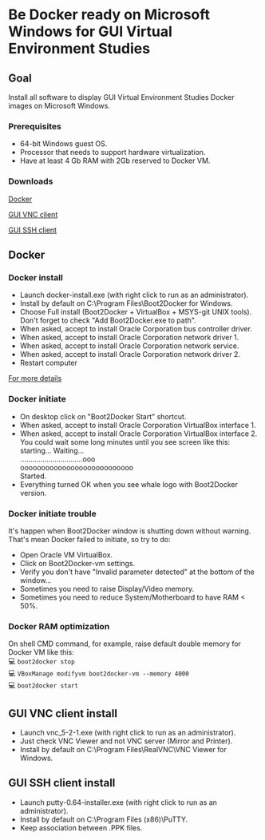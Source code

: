 # Be Docker ready on Microsoft Windows for GUI Virtual Environment Studies

## Goal

Install all software to display GUI Virtual Environment Studies Docker images on Microsoft Windows.

### Prerequisites

- 64-bit Windows guest OS.
- Processor that needs to support hardware virtualization.
- Have at least 4 Gb RAM with 2Gb reserved to Docker VM.

### Downloads

[Docker](https://github.com/boot2docker/windows-installer/releases "Docker")

[GUI VNC client](http://www.realvnc.com/products/vnc/ "VNC")

[GUI SSH client](http://www.chiark.greenend.org.uk/~sgtatham/putty/download.html "SSH")


## Docker

### Docker install

- Launch docker-install.exe (with right click to run as an administrator).
- Install by default on C:\Program Files\Boot2Docker for Windows.  
- Choose Full install (Boot2Docker + VirtualBox + MSYS-git UNIX tools).  
Don't forget to check "Add Boot2Docker.exe to path".  
- When asked, accept to install Oracle Corporation bus controller driver.  
- When asked, accept to install Oracle Corporation network driver 1.  
- When asked, accept to install Oracle Corporation network service.  
- When asked, accept to install Oracle Corporation network driver 2.  
- Restart computer

[For more details](http://docs.docker.com/installation/windows/ "Installation")

### Docker initiate

- On desktop click on "Boot2Docker Start" shortcut.  
- When asked, accept to install Oracle Corporation VirtualBox interface 1.  
- When asked, accept to install Oracle Corporation VirtualBox interface 2.  
You could wait some long minutes until you see screen like this:  
starting... Waiting...  
...............................ooo  
ooooooooooooooooooooooooooo  
Started.  
- Everything turned OK when you see whale logo with Boot2Docker version.

### Docker initiate trouble

It's happen when Boot2Docker window is shutting down without warning. That's mean Docker failed to initiate, so try to do:  
- Open Oracle VM VirtualBox.  
- Click on Boot2Docker-vm settings.  
- Verify you don't have "Invalid parameter detected" at the bottom of the  window...  
- Sometimes you need to raise Display/Video memory.  
- Sometimes you need to reduce System/Motherboard to have RAM < 50%.

### Docker RAM optimization

On shell CMD command, for example, raise default double memory for Docker VM like this:  
:computer: `boot2docker stop`  
:computer: `VBoxManage modifyvm boot2docker-vm --memory 4000`  
:computer: `boot2docker start`  

## GUI VNC client install

- Launch vnc_5-2-1.exe (with right click to run as an administrator).  
- Just check VNC Viewer and not VNC server (Mirror and Printer).  
- Install by default on C:\Program Files\RealVNC\VNC Viewer for Windows.  

## GUI SSH client install

- Launch putty-0.64-installer.exe (with right click to run as an administrator).  
- Install by default on C:\Program Files (x86)\PuTTY.  
- Keep association between .PPK files.
